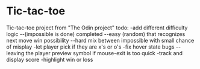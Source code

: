 # Tic-tac-toe
Tic-tac-toe project from "The Odin project"
todo:
-add different difficulty logic 
    --(impossible is done) completed
    --easy (random) that recognizes next move win possibility
    --hard mix between impossible with small chance of misplay
-let player pick if they are x's or o's
-fix hover state bugs
    --leaving the player preview symbol if mouse-exit is too quick 
-track and display score
-highlight win or loss 

